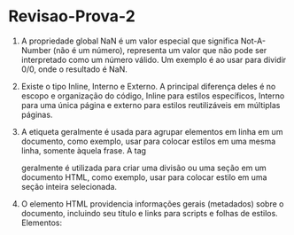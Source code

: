# Revisao-Prova-2

1. A propriedade global NaN é um valor especial que significa Not-A-Number (não é um número), representa um valor que não pode ser interpretado como um número válido. Um exemplo é ao usar para dividir 0/0, onde o resultado é NaN.

2. Existe o tipo Inline, Interno e Externo. A principal diferença deles é no escopo e organização do código, Inline para estilos específicos, Interno para uma única página e externo para estilos reutilizáveis em múltiplas páginas.

3. A etiqueta <span> geralmente é usada para agrupar elementos em linha em um documento, como exemplo, usar para colocar estilos em uma mesma linha, somente àquela frase.
   A tag <div> geralmente é utilizada para criar uma divisão ou uma seção em um documento HTML, como exemplo, usar para colocar estilo em uma seção inteira selecionada.

4. O elemento HTML <head> providencia informações gerais (metadados) sobre o documento, incluindo seu título e links para scripts e folhas de estilos.
Elementos: <title>, <meta>, e <link>

5. A principal diferença entre a lista ordenada e a lista não-ordenada está na maneira com que os itens de cada lista são apresentados - a lista ordenada enumera os elementos; a lista não-ordenada coloca marcadores antes de cada elemento.
Listas ordenadas (<ol>) são para, como exemplo, passos de uma receita, onde há uma sequência a ser seguida.
Listas não ordenadas (<ul>) são para, como exemplo, uma lista de compras, onde não há uma sequência a ser seguida.

6. A propriedade display no CSS define como um elemento HTML é exibido na página. 
Elementos com display INLINE, como o próprio nome diz, são elementos que se mantém em linha, ou seja, se você tiver vários elementos com display: inline seguidos, eles se manterão na mesma linha, um do lado do outro.
Elementos com display BLOCK, também com um nome bem semântico, são elementos que se comportam como um “bloco” na página, cuja largura sempre vai ocupar 100% da largura do elemento-pai.
Elementos com display INLINE-BLOCK vão se manter posicionados um ao lado do outro, sem quebras de linhas comportamento do inline, mas te dão a liberdade de atribuir a eles width, height, margins e paddings comportamento do block.

7. O Box Model é um conceito fundamental que descreve como os elementos HTML são representados e renderizados como caixas retangulares na página

Content:
É a área onde o conteúdo do elemento é exibido, como texto, imagens, etc.
Padding:
É o espaço ao redor do conteúdo, dentro da borda. Serve para afastar o conteúdo da borda.
Border:
É a linha que envolve o conteúdo e o preenchimento. Define o limite visual da caixa.
Margin:
É o espaço ao redor da borda, fora da caixa. Serve para afastar a caixa de outros elementos na página. 

8. <header>:
Define o cabeçalho de um documento ou seção. Pode conter títulos, logotipo, menus de navegação, etc. 

<section>:
Representa uma seção temática dentro de um documento. Capítulos, Introdução, Itens de notícias, Informações de contato.

<article>:
Destaca conteúdo autônomo, como um post de blog ou artigo, que pode ser lido independentemente do restante da 
página. Postagens do fórum, Postagens de blog, Comentários do usuário, Cartões de produtos, Artigos de jornal

<footer>:
Define o rodapé de um documento ou seção, geralmente contendo informações de contato, direitos autorais, etc. Informações de autoria, informações de direitos autorais, informações de contato, mapa do site, voltar aos links principais, documentos relacionados.

9. O atributo target="_blank" faz com que o link seja aberto em uma nova aba ou janela do navegador, ao invés de substituir o conteúdo da página atual. Isso permite que o usuário mantenha a página original aberta enquanto explora o conteúdo do link em uma nova aba. Deve-se estar atento a possíveis vulnerabilidades de segurança, principalmente ao vincular a sites externos.

10. A propriedade flex do CSS, define como um ítem será posicionado para no espaço disponível dentro de seu container. É usada para definir como os itens flexíveis crescem, encolhem e ocupam o espaço disponível em um layout flexbox. 

11. As transições permitem criar efeitos de animação suaves quando propriedades de um elemento são alteradas, suavizam a transição entre dois estados de uma propriedade, em vez de simplesmente mudar instantaneamente. Um exemplo é usar transition para criar a transição ao passar o mouse por cima de um botão.

16.  Variáveis declaradas com var fora de qualquer função são acessíveis em todo o código, enquanto dentro de uma função, são acessíveis apenas dentro dessa função.
Variáveis let são acessíveis apenas dentro do bloco onde foram declaradas, é definido por chaves.
Const, escopo de bloco, assim como let, porém,variáveis const não podem ser atualizadas nem declaradas novamente. São usadas para valores constantes. No entanto, se a variável for um objeto, seus membros podem ser modificados, mas a variável não pode ser reatribuída a um objeto diferente.

17. Será impresso: 1) x = undefined
15
25
30
100
200
300
100

e logo após imprimir isso, ocorrerá o erro, "ReferenceError: b is not defined", após o console.log(typeof b);

18. Java é uma linguagem compilada para a JVM, de tipagem estática, usada para aplicações robustas e multiplataforma.
JavaScript é uma linguagem interpretada, de tipagem dinâmica, criada para interatividade em páginas web e hoje usada também no back-end.

19. == (Igual a):
Compara valores após converter ambos os operandos para um tipo comum. Se os valores forem considerados iguais após a conversão, o resultado é true. 

Para x= 10 temos que :
x ==     8  -> retorna false
x ==   10   -> retorna true
x ==  "10" -> retorna true

=== (Estritamente igual a):
Compara valores e seus tipos. Se ambos forem iguais, o resultado é true. Caso contrário, o resultado é false, mesmo que os valores possam ser considerados iguais pela comparação com ==. 

Para x= 10 temos que :
x ===    8  -> retorna false
x ===   10   -> retorna true
x ===  "10" -> retorna false

20. Operadores lógicos são símbolos usados para combinar ou modificar expressões booleanas (que resultam em verdadeiro ou falso). 

&& (AND, E): O operador && retorna verdadeiro apenas se ambas as expressões conectadas forem verdadeiras. Caso contrário, retorna falso. 

|| (OR, OU): O operador || retorna verdadeiro se pelo menos uma das expressões conectadas for verdadeira. Ele retorna falso apenas se ambas as expressões forem falsas. 

! (NOT, NÃO): O operador ! inverte o valor booleano de uma expressão. Se a expressão for verdadeira, !expression retorna falso, e vice-versa. 

21. Sim, é possível adicionar novas propriedades a um objeto JavaScript mesmo depois de ele ter sido criado. Isso pode ser feito usando a notação de ponto. 
Notação de Ponto:
É a forma mais comum de acessar e modificar propriedades de um objeto. Para adicionar uma nova propriedade, basta usar o nome do objeto seguido de um ponto, o nome da nova propriedade e o valor a ser atribuído. 

22. Undefined: 
Variável declarada mas não inicializada. É o valor padrão que o JavaScript atribui automaticamente a variáveis não definidas

Null: 
Valor atribuído intencionalmente para indicar que uma variável não aponta para nenhum objeto válido. É uma forma de "esvaziar" uma variável.

23. É uma estrutura de dados que armazena informações como pares chave-valor, onde cada chave (ou propriedade) está associada a um valor. É declarado com chaves, {}. Como exemplo, o nome, idade e cidade de uma pessoa, 
let pessoa = {
  nome: "Luis",
  idade: 25,
  cidade: "São Paulo"
